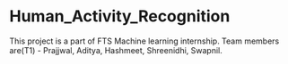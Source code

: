 # Human_Activity_Recognition
This project is a part of FTS Machine learning internship. Team members are(T1) - Prajjwal, Aditya, Hashmeet, Shreenidhi, Swapnil.
